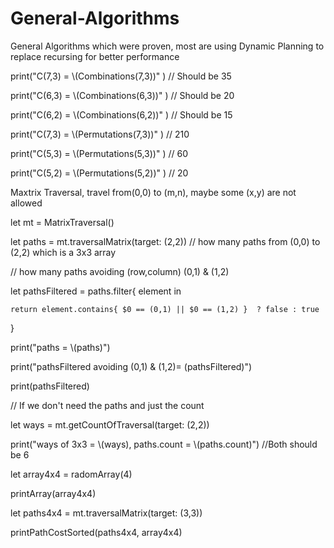 # General-Algorithms
General Algorithms which were proven, most are using Dynamic Planning to replace recursing for better performance

print("C(7,3) = \\(Combinations(7,3))" ) // Should be 35

print("C(6,3) = \\(Combinations(6,3))" ) // Should be 20

print("C(6,2) = \\(Combinations(6,2))" ) // Should be 15

print("C(7,3) = \\(Permutations(7,3))" ) // 210

print("C(5,3) = \\(Permutations(5,3))" ) // 60

print("C(5,2) = \\(Permutations(5,2))" ) // 20

Maxtrix Traversal, travel from(0,0) to (m,n), maybe some (x,y) are not allowed

let mt = MatrixTraversal()

let paths = mt.traversalMatrix(target: (2,2)) // how many paths from (0,0) to (2,2) which is a 3x3 array

// how many paths avoiding (row,column) (0,1) & (1,2)

let pathsFiltered = paths.filter{ element in  

    return element.contains{ $0 == (0,1) || $0 == (1,2) }  ? false : true
}

print("paths = \\(paths)")

print("pathsFiltered avoiding (0,1) & (1,2)= \(pathsFiltered)")

print(pathsFiltered)

// If we don't need the paths and just the count

let ways = mt.getCountOfTraversal(target: (2,2))

print("ways of 3x3 = \\(ways), paths.count = \\(paths.count)") //Both should be 6


let array4x4 = radomArray(4)

printArray(array4x4)

let paths4x4 = mt.traversalMatrix(target: (3,3))

printPathCostSorted(paths4x4, array4x4)

